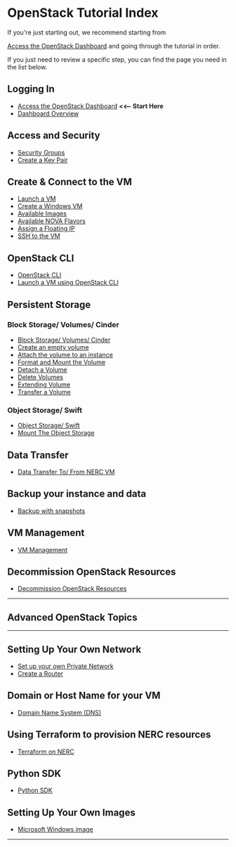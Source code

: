 # OpenStack Tutorial Index

If you're just starting out, we recommend starting from

[Access the OpenStack Dashboard](logging-in/access-the-openstack-dashboard.md)
and going through the tutorial in order.

If you just need to review a specific step, you can find the page you need in
the list below.

## Logging In

- [Access the OpenStack Dashboard](logging-in/access-the-openstack-dashboard.md)
  **<<-- Start Here**
- [Dashboard Overview](logging-in/dashboard-overview.md)

## Access and Security

- [Security Groups](access-and-security/security-groups.md)
- [Create a Key Pair](access-and-security/create-a-key-pair.md)

## Create &amp; Connect to the VM

- [Launch a VM](create-and-connect-to-the-VM/launch-a-VM.md)
- [Create a Windows VM](create-and-connect-to-the-VM/create-a-Windows-VM.md)
- [Available Images](create-and-connect-to-the-VM/images.md)
- [Available NOVA Flavors](create-and-connect-to-the-VM/flavors.md)
- [Assign a Floating IP](create-and-connect-to-the-VM/assign-a-floating-IP.md)
- [SSH to the VM](create-and-connect-to-the-VM/ssh-to-the-VM.md)

## OpenStack CLI

- [OpenStack CLI](openstack-cli/openstack-CLI.md)
- [Launch a VM using OpenStack CLI](openstack-cli/launch-a-VM-using-openstack-CLI.md)

## Persistent Storage

### Block Storage/ Volumes/ Cinder

- [Block Storage/ Volumes/ Cinder](persistent-storage/volumes.md)
- [Create an empty volume](persistent-storage/create-an-empty-volume.md)
- [Attach the volume to an instance](persistent-storage/attach-the-volume-to-an-instance.md)
- [Format and Mount the Volume](persistent-storage/format-and-mount-the-volume.md)
- [Detach a Volume](persistent-storage/detach-a-volume.md)
- [Delete Volumes](persistent-storage/delete-volumes.md)
- [Extending Volume](persistent-storage/extending-volume.md)
- [Transfer a Volume](persistent-storage/transfer-a-volume.md)

### Object Storage/ Swift

- [Object Storage/ Swift](persistent-storage/object-storage.md)
- [Mount The Object Storage](persistent-storage/mount-the-object-storage.md)

## Data Transfer

- [Data Transfer To/ From NERC VM](data-transfer/data-transfer-from-to-vm.md)

## Backup your instance and data

- [Backup with snapshots](backup/backup-with-snapshots.md)

## VM Management

- [VM Management](management/vm-management.md)

## Decommission OpenStack Resources

- [Decommission OpenStack Resources](decommission/decommission-openstack-resources.md)

---

## **Advanced OpenStack Topics**

---

## Setting Up Your Own Network

- [Set up your own Private Network](advanced-openstack-topics/setting-up-a-network/set-up-a-private-network.md)
- [Create a Router](advanced-openstack-topics/setting-up-a-network/create-a-router.md)

## Domain or Host Name for your VM

- [Domain Name System (DNS)](advanced-openstack-topics/domain-name-system/domain-names-for-your-vms.md)

## Using Terraform to provision NERC resources

- [Terraform on NERC](advanced-openstack-topics/terraform/terraform-on-NERC.md)

## Python SDK

- [Python SDK](advanced-openstack-topics/python-sdk/python-SDK.md)

## Setting Up Your Own Images

- [Microsoft Windows image](advanced-openstack-topics/setting-up-your-own-images/how-to-build-windows-image.md)

---
